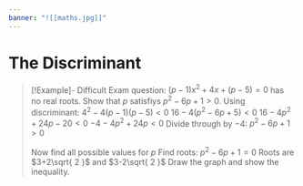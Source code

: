 ```yaml
---
banner: "![[maths.jpg]]"
---
```

# The Discriminant

> [!Example]- Difficult Exam question: $(p-1)x^2+4x+(p-5)=0$ has no real roots. Show that $p$ satisfiys $p^2-6p+1>0$.
> Using discriminant: $4^2-4(p-1)(p-5)<0$
> $16-4(p^2-6p+5)<0$
> $16-4p^2+24p-20<0$
> $-4-4p^2+24p<0$
> Divide through by $-4$: $p^2-6p+1>0$
> 
> Now find all possible values for $p$
> Find roots:
> $p^2-6p+1=0$
> Roots are $3+2\sqrt{ 2 }$ and $3-2\sqrt{ 2 }$
> Draw the graph and show the inequality.





